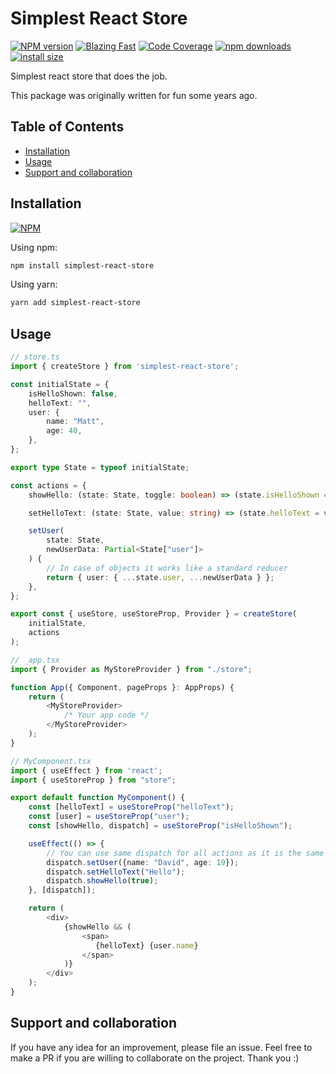 # Simplest React Store

[npm-url]: https://npmjs.org/package/simplest-react-store
[npm-image]: http://img.shields.io/npm/v/simplest-react-store.svg

[![NPM version][npm-image]][npm-url] [![Blazing Fast](https://badgen.now.sh/badge/speed/blazing%20%F0%9F%94%A5/green)](https://github.com/MattCCC/simplest-react-store) [![Code Coverage](https://badgen.now.sh/badge/coverage/94.53/blue)](https://github.com/MattCCC/simplest-react-store) [![npm downloads](https://img.shields.io/npm/dm/simplest-react-store.svg?style=flat-square)](http://npm-stat.com/charts.html?package=simplest-react-store) [![install size](https://packagephobia.now.sh/badge?p=simplest-react-store)](https://packagephobia.now.sh/result?p=simplest-react-store)

Simplest react store that does the job.

This package was originally written for fun some years ago.

## Table of Contents

- [Installation](#installation)
- [Usage](#usage)
- [Support and collaboration](#support-and-collaboration)

## Installation

[![NPM](https://nodei.co/npm/simplest-react-store.png)](https://npmjs.org/package/simplest-react-store)

Using npm:

```bash
npm install simplest-react-store
```

Using yarn:

```bash
yarn add simplest-react-store
```

## Usage

```typescript
// store.ts
import { createStore } from 'simplest-react-store';

const initialState = {
    isHelloShown: false,
    helloText: "",
    user: {
        name: "Matt",
        age: 40,
    },
};

export type State = typeof initialState;

const actions = {
    showHello: (state: State, toggle: boolean) => (state.isHelloShown = toggle),

    setHelloText: (state: State, value: string) => (state.helloText = value),

    setUser(
        state: State,
        newUserData: Partial<State["user"]>
    ) {
        // In case of objects it works like a standard reducer
        return { user: { ...state.user, ...newUserData } };
    },
};

export const { useStore, useStoreProp, Provider } = createStore(
    initialState,
    actions
);

// _app.tsx
import { Provider as MyStoreProvider } from "./store";

function App({ Component, pageProps }: AppProps) {
    return (
        <MyStoreProvider>
            /* Your app code */
        </MyStoreProvider>
    );
}

// MyComponent.tsx
import { useEffect } from 'react';
import { useStoreProp } from "store";

export default function MyComponent() {
    const [helloText] = useStoreProp("helloText");
    const [user] = useStoreProp("user");
    const [showHello, dispatch] = useStoreProp("isHelloShown");

    useEffect(() => {
        // You can use same dispatch for all actions as it is the same store
        dispatch.setUser({name: "David", age: 19});
        dispatch.setHelloText("Hello");
        dispatch.showHello(true);
    }, [dispatch]);

    return (
        <div>
            {showHello && (
                <span>
                   {helloText} {user.name}
                </span>
            )}
        </div>
    );
}

```

## Support and collaboration

If you have any idea for an improvement, please file an issue. Feel free to make a PR if you are willing to collaborate on the project. Thank you :)
